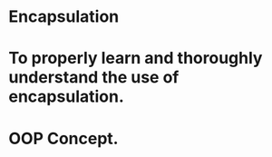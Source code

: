 # Encapsulation
# To properly learn and thoroughly understand the use of encapsulation. 
# OOP Concept.
